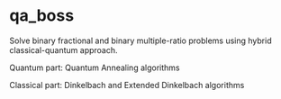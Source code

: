 # qa_boss

Solve binary fractional and binary multiple-ratio problems using hybrid classical-quantum approach.

Quantum part:
Quantum Annealing algorithms

Classical part:
Dinkelbach and Extended Dinkelbach algorithms
